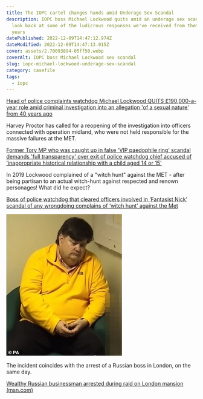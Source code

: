 ```yaml
---
title: The IOPC cartel changes hands amid Underage Sex Scandal
description: IOPC boss Michael Lockwood quits amid an underage sex scandal. Lets
  look back at some of the ludicrous responses we've received from them over the
  years
datePublished: 2022-12-09T14:47:12.974Z
dateModified: 2022-12-09T14:47:13.015Z
cover: assets/2.70093894-05ff50.webp
coverAlt: IOPC boss Michael Lockwood sex scandal
slug: iopc-michael-lockwood-underage-sex-scandal
category: casefile
tags:
  - iopc
---
```

[Head of police complaints watchdog Michael Lockwood QUITS £190,000-a-year role amid criminal investigation into an allegation 'of a sexual nature' from 40 years ago](https://www.dailymail.co.uk/news/article-11499051/Head-police-conduct-watchdog-quits-amid-criminal-investigation-historic-allegation.html)

H﻿arvey Proctor has called for a reopening of the investigation into officers connected with operation midland, who were not held responsible for the massive failures at the MET.

[Former Tory MP who was caught up in false 'VIP paedophile ring' scandal demands 'full transparency' over exit of police watchdog chief accused of 'inappropriate historical relationship with a child aged 14 or 15'](https://www.dailymail.co.uk/news/article-11501249/Harvey-Proctor-demands-transparency-Michael-Lockwood-exit.html)

In 2019 Lockwood complained of a "witch hunt" against the MET - after being partisan to an actual witch-hunt against respected and renown personages! What did he expect?

[Boss of police watchdog that cleared officers involved in ‘Fantasist Nick’ scandal of any wrongdoing complains of ‘witch hunt’ against the Met](https://www.dailymail.co.uk/news/article-7551853/Boss-IOPC-cleared-officers-involved-Fantasist-Nick-scandal-complains-witch-hunt.html)

![Carl Beech, fantasist and pedophile](assets/19372088-7551853-fantasist_carl_beech_made_up_a_series_of_claims_about_public_fig-m-12_1570567866453.jpg "Carl Beech, fantasist and pedophile, arrested for illegal material of children")



T﻿he incident coincides with the arrest of a Russian boss in London, on the same day.

[Wealthy Russian businessman arrested during raid on London mansion (msn.com)](https://www.msn.com/en-gb/news/world/wealthy-russian-businessman-arrested-during-raid-on-london-mansion/ar-AA14Rjiz)
